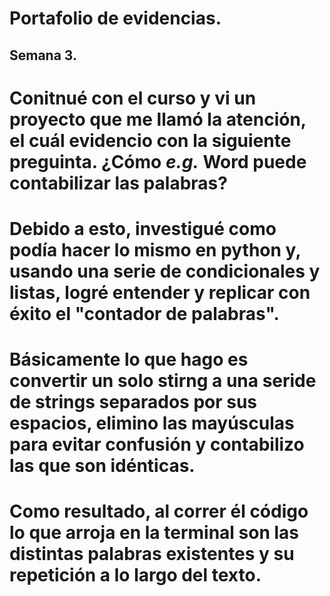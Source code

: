 # Portafolio de evidencias.

## Semana 3.

# Conitnué con el curso y vi un proyecto que me llamó la atención, el cuál evidencio con la siguiente preguinta. ¿Cómo *e.g.* Word puede contabilizar las palabras?
# Debido a esto, investigué como podía hacer lo mismo en python y, usando una serie de condicionales y listas, logré entender y replicar con éxito el "contador de palabras".
# Básicamente lo que hago es convertir un solo stirng a una seride de strings separados por sus espacios, elimino las mayúsculas para evitar confusión y contabilizo las que son idénticas.
# Como resultado, al correr él código lo que arroja en la terminal son las distintas palabras existentes y su repetición a lo largo del texto.
